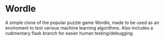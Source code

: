 # Wordle

A simple clone of the popular puzzle game Wordle, made to be used as an enviroment to test various machine learning algorithms. Also includes a rudimentary flask branch for easier human testing/debugging.
